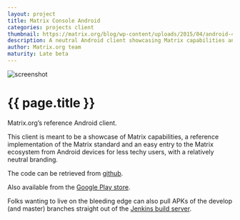 ```yaml
---
layout: project
title: Matrix Console Android
categories: projects client
thumbnail: https://matrix.org/blog/wp-content/uploads/2015/04/android-400x284.png
description: A neutral Android client showcasing Matrix capabilities and implementation.
author: Matrix.org team
maturity: Late beta
---
```


![screenshot](https://matrix.org/blog/wp-content/uploads/2015/04/android.png "{{ page.title }}")

# {{ page.title }}
Matrix.org’s reference Android client.

This client is meant to be a showcase of Matrix capabilities, a reference implementation of the Matrix standard and an easy entry to the Matrix ecosystem from Android devices for less techy users,  with a relatively neutral branding.

The code can be retrieved from [github](https://github.com/matrix-org/matrix-android-console).

Also available from the [Google Play store](https://play.google.com/store/apps/details?id=org.matrix.androidsdk.alpha).

Folks wanting to live on the bleeding edge can also pull APKs of the develop (and master) branches straight out of the [Jenkins build server](http://matrix.org/jenkins/job/AndroidConsoleDevelop/).
